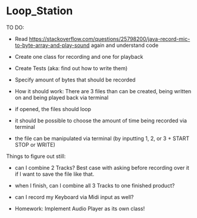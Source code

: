 # Loop_Station

TO DO:

- Read https://stackoverflow.com/questions/25798200/java-record-mic-to-byte-array-and-play-sound again and understand code
- Create one class for recording and one for playback
- Create Tests (aka: find out how to write them)
- Specify amount of bytes that should be recorded


- How it should work:
There are 3 files than can be created, being written on and being played back via terminal
- if opened, the files should loop
- it should be possible to choose the amount of time being recorded via terminal
- the file can be manipulated via terminal (by inputting 1, 2, or 3 + START STOP or WRITE)

Things to figure out still:

- can I combine 2 Tracks? Best case with asking before recording over it if I want to save the file like that.
- when I finish, can I combine all 3 Tracks to one finished product?
- can I record my Keyboard via Midi input as well?

- Homework: Implement Audio Player as its own class!